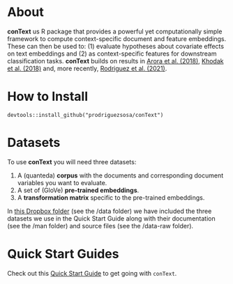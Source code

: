 # About

**conText** us R package that provides a powerful yet computationally simple framework to compute context-specific document and feature embeddings. These can then be used to: (1) evaluate hypotheses about covariate effects on text embeddings and (2) as context-specific features for downstream classification tasks. **conText** builds on results in [Arora et al. (2018)](https://arxiv.org/abs/1601.03764), [Khodak et al. (2018)](https://arxiv.org/abs/1805.05388) and, more recently, [Rodriguez et al. (2021)](https://github.com/prodriguezsosa/EmbeddingRegression).

# How to Install

`devtools::install_github("prodriguezsosa/conText")`

# Datasets

To use **conText** you will need three datasets: 

1. A (quanteda) **corpus** with the documents and corresponding document variables you want to evaluate.
2. A set of (GloVe) **pre-trained embeddings**.
3. A **transformation matrix** specific to the pre-trained embeddings.

In [this Dropbox folder](https://www.dropbox.com/sh/jsyrag7opfo7l7i/AAB1z7tumLuKihGu2-FDmhmKa?dl=0) (see the /data folder) we have included the three datasets we use in the Quick Start Guide along with their documentation (see the /man folder) and source files (see the /data-raw folder).

# Quick Start Guides

Check out this [Quick Start Guide](https://github.com/prodriguezsosa/conText/blob/develop/vignettes/quickstart.md) to get going with `conText`.

